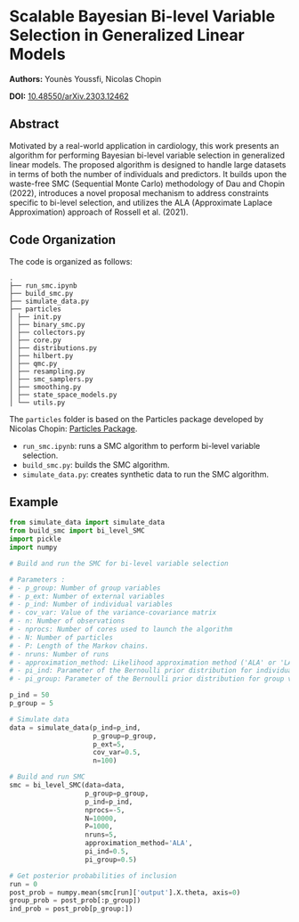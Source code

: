 # Scalable Bayesian Bi-level Variable Selection in Generalized Linear Models

**Authors:** Younès Youssfi, Nicolas Chopin

**DOI:** [10.48550/arXiv.2303.12462](https://doi.org/10.48550/arXiv.2303.12462)

## Abstract

Motivated by a real-world application in cardiology, this work presents an algorithm for performing Bayesian bi-level variable selection in generalized linear models. The proposed algorithm is designed to handle large datasets in terms of both the number of individuals and predictors. It builds upon the waste-free SMC (Sequential Monte Carlo) methodology of Dau and Chopin (2022), introduces a novel proposal mechanism to address constraints specific to bi-level selection, and utilizes the ALA (Approximate Laplace Approximation) approach of Rossell et al. (2021).

## Code Organization

The code is organized as follows:

```
.
├── run_smc.ipynb
├── build_smc.py
├── simulate_data.py
├── particles
│ ├── init.py
│ ├── binary_smc.py
│ ├── collectors.py
│ ├── core.py
│ ├── distributions.py
│ ├── hilbert.py
│ ├── qmc.py
│ ├── resampling.py
│ ├── smc_samplers.py
│ ├── smoothing.py
│ ├── state_space_models.py
│ └── utils.py
```

The `particles` folder is based on the Particles package developed by Nicolas Chopin: [Particles Package](https://github.com/nchopin/particles).

- `run_smc.ipynb`: runs a SMC algorithm to perform bi-level variable selection.
- `build_smc.py`: builds the SMC algorithm.
- `simulate_data.py`: creates synthetic data to run the SMC algorithm.

## Example

```python
from simulate_data import simulate_data
from build_smc import bi_level_SMC  
import pickle 
import numpy

# Build and run the SMC for bi-level variable selection

# Parameters :
# - p_group: Number of group variables
# - p_ext: Number of external variables
# - p_ind: Number of individual variables
# - cov_var: Value of the variance-covariance matrix
# - n: Number of observations
# - nprocs: Number of cores used to launch the algorithm 
# - N: Number of particles
# - P: Length of the Markov chains.
# - nruns: Number of runs
# - approximation_method: Likelihood approximation method ('ALA' or 'LA')
# - pi_ind: Parameter of the Bernoulli prior distribution for individual variables
# - pi_group: Parameter of the Bernoulli prior distribution for group variables

p_ind = 50
p_group = 5

# Simulate data
data = simulate_data(p_ind=p_ind, 
                     p_group=p_group, 
                     p_ext=5, 
                     cov_var=0.5,
                     n=100)

# Build and run SMC
smc = bi_level_SMC(data=data,
                   p_group=p_group, 
                   p_ind=p_ind, 
                   nprocs=-5,
                   N=10000,
                   P=1000,
                   nruns=5,
                   approximation_method='ALA',
                   pi_ind=0.5,
                   pi_group=0.5)

# Get posterior probabilities of inclusion
run = 0
post_prob = numpy.mean(smc[run]['output'].X.theta, axis=0)
group_prob = post_prob[:p_group])
ind_prob = post_prob[p_group:])